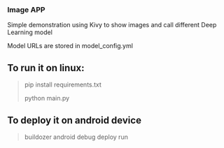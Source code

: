 ### Image APP ###

Simple demonstration using Kivy to show images and call different Deep Learning model

Model URLs are stored in model_config.yml

## To run it on linux:

> pip install requirements.txt
> 
> python main.py

## To deploy it on android device
> buildozer android debug deploy run
